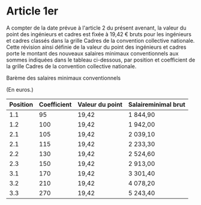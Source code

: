 # Article 1er

  
A compter de la date prévue à l'article 2 du présent avenant, la valeur du point des ingénieurs et cadres est fixée à 19,42 € bruts pour les ingénieurs et cadres classés dans la grille Cadres de la convention collective nationale.  
Cette révision ainsi définie de la valeur du point des ingénieurs et cadres porte le montant des nouveaux salaires minimaux conventionnels aux sommes indiquées dans le tableau ci-dessous, par position et coefficient de la grille Cadres de la convention collective nationale.

  
Barème des salaires minimaux conventionnels

  
(En euros.)



| Position  | Coefficient  | Valeur du point | Salaireminimal brut  |
| --- | --- | --- | --- |
| 1.1  | 95  | 19,42  | 1 844,90  |
| 1.2  | 100  | 19,42  | 1 942,00  |
| 2.1  | 105  | 19,42  | 2 039,10  |
| 2.1  | 115  | 19,42  | 2 233,30  |
| 2.2  | 130  | 19,42  | 2 524,60  |
| 2.3  | 150  | 19,42  | 2 913,00  |
| 3.1  | 170  | 19,42  | 3 301,40  |
| 3.2  | 210  | 19,42  | 4 078,20  |
| 3.3  | 270  | 19,42  | 5 243,40  |

